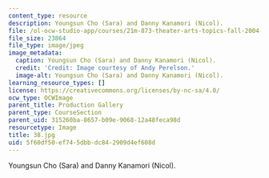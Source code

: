 ```yaml
---
content_type: resource
description: Youngsun Cho (Sara) and Danny Kanamori (Nicol).
file: /ol-ocw-studio-app/courses/21m-873-theater-arts-topics-fall-2004-january-iap-2005/5f60df50ef745dbbdc842909d4ef608d_38.jpg
file_size: 23864
file_type: image/jpeg
image_metadata:
  caption: Youngsun Cho (Sara) and Danny Kanamori (Nicol).
  credit: 'Credit: Image courtesy of Andy Perelson.'
  image-alt: Youngsun Cho (Sara) and Danny Kanamori (Nicol).
learning_resource_types: []
license: https://creativecommons.org/licenses/by-nc-sa/4.0/
ocw_type: OCWImage
parent_title: Production Gallery
parent_type: CourseSection
parent_uid: 315260ba-8657-b09e-9068-12a48feca98d
resourcetype: Image
title: 38.jpg
uid: 5f60df50-ef74-5dbb-dc84-2909d4ef608d
---
```

Youngsun Cho (Sara) and Danny Kanamori (Nicol).